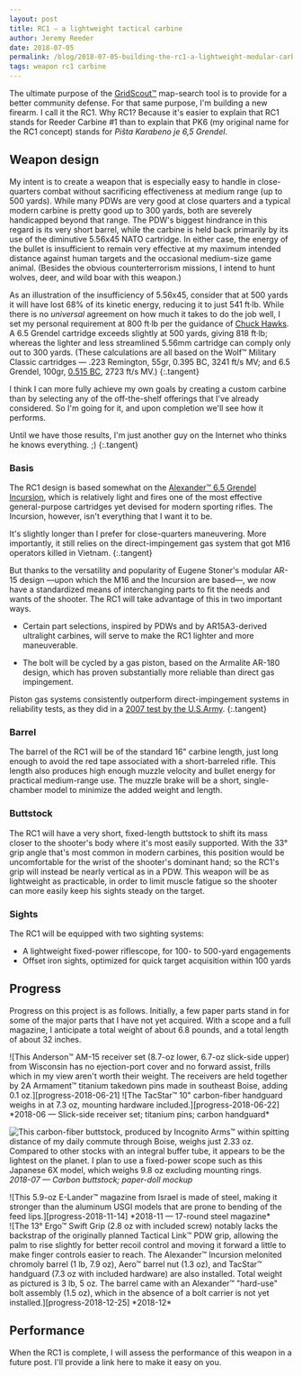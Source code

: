 ```yaml
---
layout: post
title: RC1 — a lightweight tactical carbine
author: Jeremy Reeder
date: 2018-07-05
permalink: /blog/2018-07-05-building-the-rc1-a-lightweight-modular-carbine
tags: weapon rc1 carbine
---
```


The ultimate purpose of the [GridScout™][gridscout] map-search tool is to
provide for a better community defense. For that same purpose, I'm building a
new firearm. I call it the RC1. Why RC1? Because it's easier to explain that
RC1 stands for Reeder Carbine #1 than to explain that PK6 (my original name for
the RC1 concept) stands for _Piŝta Karabeno je 6,5 Grendel_.

## Weapon design
My intent is to create a weapon that is especially easy to handle in
close-quarters combat without sacrificing effectiveness at medium range (up to
500 yards). While many PDWs are very good at close quarters and a typical
modern carbine is pretty good up to 300 yards, both are severely handicapped
beyond that range. The PDW's biggest hindrance in this regard is its very short
barrel, while the carbine is held back primarily by its use of the diminutive
5.56x45 NATO cartridge. In either case, the energy of the bullet is
insufficient to remain very effective at my maximum intended distance against
human targets and the occasional medium-size game animal. (Besides the obvious
counterterrorism missions, I intend to hunt wolves, deer, and wild boar with
this weapon.)

As an illustration of the insufficiency of 5.56x45, consider that at 500 yards
it will have lost 68% of its kinetic energy, reducing it to just 541 ft·lb.
While there is no _universal_ agreement on how much it takes to do the job
well, I set my personal requirement at 800 ft·lb per the guidance of [Chuck
Hawks][hawks]. A 6.5 Grendel cartridge exceeds slightly at 500 yards, giving
818 ft·lb; whereas the lighter and less streamlined 5.56mm cartridge can comply
only out to 300 yards. (These calculations are all based on the Wolf™ Military
Classic cartridges — .223 Remington, 55gr, 0.395 BC, 3241 ft/s MV; and 6.5
Grendel, 100gr, [0.515 BC][grendel-bc], 2723 ft/s MV.)
{:.tangent}

I think I can more fully achieve my own goals by creating a custom carbine than
by selecting any of the off-the-shelf offerings that I've already considered.
So I'm going for it, and upon completion we'll see how it performs.

Until we have those results, I'm just another guy on the Internet who thinks he
knows everything. ;)
{:.tangent}

### Basis
The RC1 design is based somewhat on the [Alexander™ 6.5 Grendel
Incursion][incursion], which is relatively light and fires one of the most
effective general-purpose cartridges yet devised for modern sporting rifles.
The Incursion, however, isn't everything that I want it to be.

It's slightly longer than I prefer for close-quarters maneuvering. More
importantly, it still relies on the direct-impingement gas system that got M16
operators killed in Vietnam.
{:.tangent}

But thanks to the versatility and popularity of Eugene Stoner's modular AR-15
design —upon which the M16 and the Incursion are based—, we now have a
standardized means of interchanging parts to fit the needs and wants of the
shooter. The RC1 will take advantage of this in two important ways.

- Certain part selections, inspired by PDWs and by AR15A3-derived ultralight
  carbines, will serve to make the RC1 lighter and more maneuverable.

- The bolt will be cycled by a gas piston, based on the Armalite AR-180 design,
  which has proven substantially more reliable than direct gas impingement.

Piston gas systems consistently outperform direct-impingement systems in
reliability tests, as they did in a [2007 test by the U.S.Army][test-results].
{:.tangent}

### Barrel
The barrel of the RC1 will be of the standard 16" carbine length, just long
enough to avoid the red tape associated with a short-barreled rifle. This
length also produces high enough muzzle velocity and bullet energy for
practical medium-range use. The muzzle brake will be a short, single-chamber
model to minimize the added weight and length.

### Buttstock
The RC1 will have a very short, fixed-length buttstock to shift its mass closer
to the shooter's body where it's most easily supported.  With the 33° grip
angle that's most common in modern carbines, this position would be
uncomfortable for the wrist of the shooter's dominant hand; so the RC1's grip
will instead be nearly vertical as in a PDW. This weapon will be as lightweight
as practicable, in order to limit muscle fatigue so the shooter can more easily
keep his sights steady on the target.

### Sights
The RC1 will be equipped with two sighting systems:
- A lightweight fixed-power riflescope, for 100- to 500-yard engagements
- Offset iron sights, optimized for quick target acquisition within 100 yards

## Progress
Progress on this project is as follows. Initially, a few paper parts stand in
for some of the major parts that I have not yet acquired. With a scope and a
full magazine, I anticipate a total weight of about 6.8 pounds, and a total
length of about 32 inches.

<div class="gallery" markdown="1">
![This Anderson™ AM-15 receiver set (8.7-oz lower, 6.7-oz slick-side upper) from Wisconsin has no ejection-port cover and no forward assist, frills which in my view aren't worth their weight. The receivers are held together by 2A Armament™ titanium takedown pins made in southeast Boise, adding 0.1 oz.][progress-2018-06-21]
![The TacStar™ 10" carbon-fiber handguard weighs in at 7.3 oz, mounting hardware included.][progress-2018-06-22]
*2018-06 — Slick-side receiver set; titanium pins; carbon handguard*
</div>

![This carbon-fiber buttstock, produced by Incognito Arms™ within spitting distance of my daily commute through Boise, weighs just 2.33 oz. Compared to other stocks with an integral buffer tube, it appears to be the lightest on the planet. I plan to use a fixed-power scope such as this Japanese 6X model, which weighs 9.8 oz excluding mounting rings.][concept-2018-07-31]
*2018-07 — Carbon buttstock; paper-doll mockup*

<div class="gallery" markdown="1">
![This 5.9-oz E-Lander™ magazine from Israel is made of steel, making it stronger than the aluminum USGI models that are prone to bending of the feed lips.][progress-2018-11-14]
*2018-11 — 17-round steel magazine*
</div>

<div class="gallery" markdown="1">
![The 13° Ergo™ Swift Grip (2.8 oz with included screw) notably lacks the backstrap of the originally planned Tactical Link™ PDW grip, allowing the palm to rise slightly for better recoil control and moving it forward a little to make finger controls easier to reach. The Alexander™ Incursion melonited chromoly barrel (1 lb, 7.9 oz), Aero™ barrel nut (1.3 oz), and TacStar™ handguard (7.3 oz with included hardware) are also installed. Total weight as pictured is 3 lb, 5 oz. The barrel came with an Alexander™ "hard-use" bolt assembly (1.5 oz), which in the absence of a bolt carrier is not yet installed.][progress-2018-12-25]
*2018-12*
</div>

## Performance
When the RC1 is complete, I will assess the performance of this weapon in a
future post. I'll provide a link here to make it easy on you.


[concept-2018-07-31]:  ../images/rc1-concept-2018-07-31.jpg
[progress-2018-06-21]: ../images/rc1-progress-2018-06-21.jpg
[progress-2018-06-22]: ../images/rc1-progress-2018-06-22.jpg
[progress-2018-11-14]: ../images/rc1-progress-2018-11-14.jpg
[progress-2018-12-25]: ../images/rc1-progress-2018-12-25.jpg

[grendel-bc]:   http://eng.barnaulpatron.ru/production/sportshuntingcartridgesshooting/grendelballistic.html
[gridscout]:    /
[hawks]:        https://www.chuckhawks.com/bad_deer_cartridges.htm
[incursion]:    https://www.shopalexanderarms.com/Rifles-6_5_Grendel_Incursion_Complete_Rifle.html
[test-results]: http://www.calguns.net/calgunforum/showthread.php?t=78951
